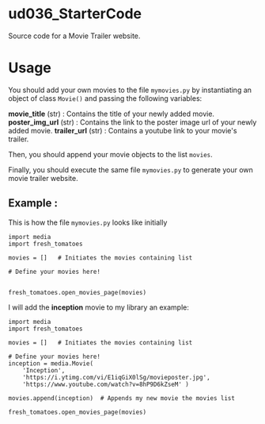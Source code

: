 # ud036_StarterCode
Source code for a Movie Trailer website.

# Usage
You should add your own movies to the file `mymovies.py` by instantiating an object of class `Movie()` and passing the following variables:

**movie_title** (str) : Contains the title of your newly added movie.
**poster_img_url** (str) : Contains the link to the poster image url of your newly added movie.
**trailer_url** (str) : Contains a youtube link to your movie's trailer.

Then, you should append your movie objects to the list `movies`.

Finally, you should execute the same file `mymovies.py` to generate your own movie trailer website. 

## Example :

This is how the file `mymovies.py` looks like initially

```
import media
import fresh_tomatoes

movies = []   # Initiates the movies containing list

# Define your movies here!


fresh_tomatoes.open_movies_page(movies)
```

I will add the **inception** movie to my library an example:

```
import media
import fresh_tomatoes

movies = []   # Initiates the movies containing list

# Define your movies here!
inception = media.Movie(
	'Inception',
	'https://i.ytimg.com/vi/E1iqGiX0lSg/movieposter.jpg',
	'https://www.youtube.com/watch?v=8hP9D6kZseM' )

movies.append(inception)  # Appends my new movie the movies list

fresh_tomatoes.open_movies_page(movies)
```
